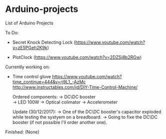 # Arduino-projects

List of Arduino Projects

To Do:

  - Secret Knock Detecting Lock (https://www.youtube.com/watch?v=zE5PGeh2K9k)
  
  - PlotClock (https://www.youtube.com/watch?v=2DZSj8b2RGw)
  

  
Currently working on:
  
  - Time control glove
      https://www.youtube.com/watch?time_continue=444&v=rj9L1_-AzMc
      http://www.instructables.com/id/DIY-Time-Control-Machine/
      
      Ordered components:
        -> DC\DC booster <br>
        -> LED 100W
        -> Optical colimator
        -> Accelerometer
        
      Update (30/12/2017):
        -> One of the DC\DC booster's capacitor exploded while testing the systyem on a breadboard.
        -> Going to fixe the DC\DC booster (if not possible I'll order another one).

Finished:
 (None)
